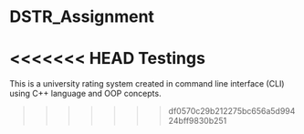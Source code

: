 # DSTR_Assignment

<<<<<<< HEAD
Testings
=======
This is a university rating system created in command line interface (CLI) using C++ language and OOP concepts.
>>>>>>> df0570c29b212275bc656a5d99424bff9830b251
